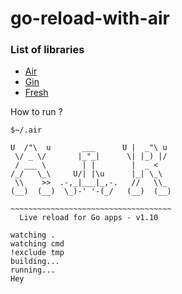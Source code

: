 # go-reload-with-air

### List of libraries
* [Air](https://github.com/cosmtrek/air)
* [Gin](https://github.com/codegangsta/gin)
* [Fresh](https://github.com/gravityblast/fresh)


How to run ?
```
$~/.air

U  /"\  u       ___      U |  _"\ u
 \/ _ \/       |_"_|      \| |_) |/
 / ___ \        | |        |  _ <
/_/   \_\     U/| |\u      |_| \_\
 \\    >>  .-,_|___|_,-.   //   \\_
(__)  (__)  \_)-' '-(_/   (__)  (__)

~~~~~~~~~~~~~~~~~~~~~~~~~~~~~~~~~~~~
  Live reload for Go apps - v1.10

watching .
watching cmd
!exclude tmp
building...
running...
Hey
```
